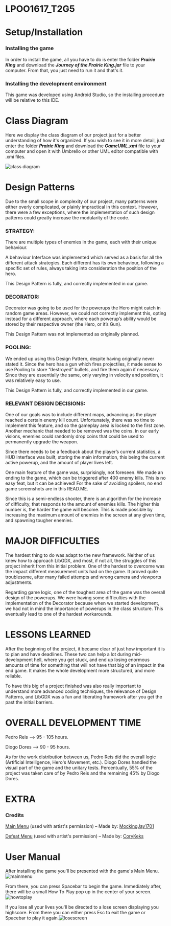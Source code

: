 # LPOO1617_T2G5

# **Setup/Installation**

### Installing the game

In order to install the game, all you have to do is enter the folder _**Prairie King**_ and download the _**Journey of the Prairie King.jar**_ file to your computer. From that, you just need to run it and that's it.

### Installing the development environment

This game was developed using Android Studio, so the installing procedure will be relative to this IDE.

# **Class Diagram**
Here we display the class diagram of our project just for a better understanding of how it's organized. If you wish to see it in more detail, just enter the folder _**Prairie King**_ and download the _**GameUML.xmi**_ file to your computer and open it with Umbrello or other UML editor compatible with .xmi files.

![class diagram](https://user-images.githubusercontent.com/19364267/27011881-b4530c74-4ebd-11e7-8f0a-11049cdcb5dd.png)

# **Design Patterns**

Due to the small scope in complexity of our project, many patterns were either overly complicated, or plainly impractical in this context. However, there were a few exceptions, where the implementation of such design patterns could greatly increase the modularity of the code.
	
### STRATEGY:
There are multiple types of enemies in the game, each with their unique behaviour. 

A behaviour Interface was implemented which served as a basis for all the different attack strategies. Each different has its own behaviour, following a specific set of rules, always taking into consideration the position of the hero.

This Design Pattern is fully, and correctly implemented in our game. 

### DECORATOR: 

Decorator was going to be used for the powerups the Hero might catch in random game areas. However, we could not correctly implement this, opting instead for a different approach, where each powerup’s ability would be stored by their respective owner (the Hero, or it’s Gun). 

This Design Pattern was not implemented as originally planned.
	
### POOLING:

We ended up using this Design Pattern, despite having originally never stated it. Since the hero has a gun which fires projectiles, it made sense to use Pooling to store “destroyed” bullets, and fire them again if necessary. Since they are essentially the same, only varying in velocity and position, it was relatively easy to use.

This Design Pattern is fully, and correctly implemented in our game.

### RELEVANT DESIGN DECISIONS:

One of our goals was to include different maps, advancing as the player reached a certain enemy kill count. Unfortunately, there was no time to implement this feature, and so the gameplay area is locked to the first zone. Another mechanic that needed to be removed was the coins. In our early visions, enemies could randomly drop coins that could be used to permanently upgrade the weapon.

Since there needs to be a feedback about the player’s current statistics, a HUD interface was built, storing the main information, this being the current active powerup, and the amount of player lives left.

One main feature of the game was, surprisingly, not foreseen. We made an ending to the game, which can be triggered after 400 enemy kills. This is no easy feat, but it can be achieved! For the sake of avoiding spoilers, no end game screenshots are in this READ.ME.

Since this is a semi-endless shooter, there is an algorithm for the increase of difficulty, that responds to the amount of enemies kills. The higher this number is, the harder the game will become. This is made possible by increasing the maximum amount of enemies in the screen at any given time, and spawning tougher enemies.

# **MAJOR DIFFICULTIES**

The hardest thing to do was adapt to the new framework. Neither of us knew how to approach LibGDX, and most, if not all, the struggles of this project inherit from this initial problem. One of the hardest to overcome was the impact different measurement units had on the game. It proved quite troublesome, after many failed attempts and wrong camera and viewports adjustments.

Regarding game logic, one of the toughest area of the game was the overall design of the powerups. We were having some difficulties with the implementation of the Decorator because when we started development, we had not in mind the importance of powerups in the class structure. This eventually lead to one of the hardest workarounds.

# **LESSONS LEARNED**

After the beginning of the project, it became clear of just how important it is to plan and have deadlines. These two can help a lot during mid-development hell, where you get stuck, and end up losing enormous amounts of time for something that will not have that big of an impact in the end game. It makes the whole development more structured, and more reliable. 

To have this big of a project finished was also really important to understand more advanced coding techniques, the relevance of Design Patterns, and LibGDX was a fun and liberating framework after you get the past the initial barriers.

# **OVERALL DEVELOPMENT TIME**

Pedro Reis –> 95 - 105 hours.

Diogo Dores –> 90 - 95 hours.

As for the work distribution between us, Pedro Reis did the overall logic (Artificial Intelligence, Hero's Movement, etc.). Diogo Dores handled the visual part of the game and the unitary tests. Percentually, 55% of the project was taken care of by Pedro Reis and the remaining 45% by Diogo Dores. 


# **EXTRA**

### Credits
[Main Menu](http://mockingjay1701.deviantart.com/art/Pixel-art-landscape-525082296) (used with artist's permission) – Made by: [MockingJay1701](http://mockingjay1701.deviantart.com/)

[Defeat Menu](http://corykeks.deviantart.com/art/Pixel-Art-Night-Forest-513462484) (used with artist's permission) – Made by: [CoryKeks](http://corykeks.deviantart.com/)

# **User Manual**

After installing the game you'll be presented with the game's Main Menu. ![mainmenu](https://user-images.githubusercontent.com/19364267/27011900-33e72dda-4ebe-11e7-8edd-23cec75801fe.png)


From there, you can press Spacebar to begin the game. Immediately after, there will be a small How To Play pop up in the center of your screen. ![howtoplay](https://user-images.githubusercontent.com/19364267/27011930-71d5b828-4ebe-11e7-94f6-d436263af93c.png)


If you lose all your lives you'll be directed to a lose screen displaying you highscore. From there you can either press Esc to exit the game or Spacebar to play it again.![losescreen](https://user-images.githubusercontent.com/19364267/27011916-5ecfb4e0-4ebe-11e7-8e0f-5c925c02ff1d.png)



